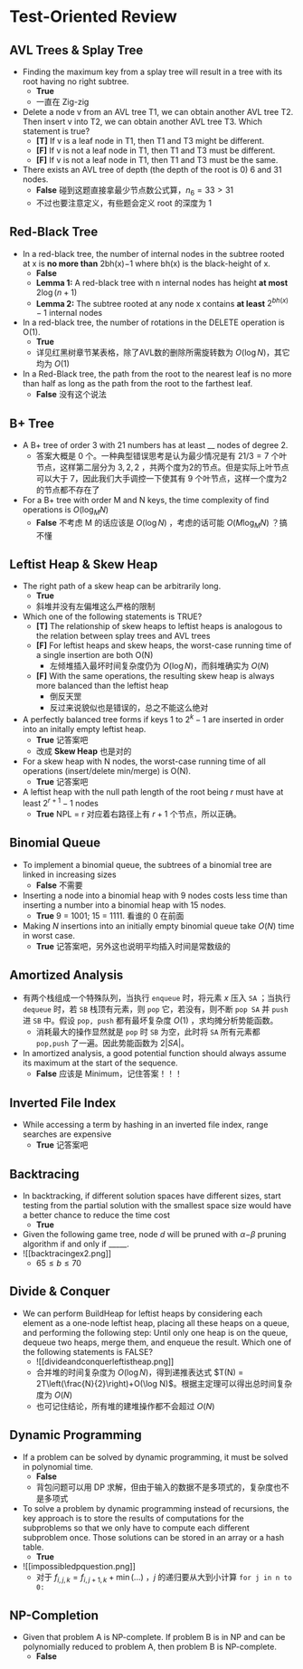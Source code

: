 
# Test-Oriented Review

## AVL Trees & Splay Tree

- Finding the maximum key from a splay tree will result in a tree with its root having no right subtree.
	- **True**
	- 一直在 Zig-zig
- Delete a node v from an AVL tree T​1​​, we can obtain another AVL tree T​2​​. Then insert v into T​2​​, we can obtain another AVL tree T​3​​. Which statement is true?
	- **[T]** If v is a leaf node in T​1​​, then T​1​​ and T​3​​ might be different.
	- **[F]** If v is not a leaf node in T​1​​, then T​1​​ and T​3​​ must be different.
	- **[F]** If v is not a leaf node in T​1​​, then T​1​​ and T​3​​ must be the same.
- There exists an AVL tree of depth (the depth of the root is 0) 6 and 31 nodes.
	- **False** 碰到这题直接拿最少节点数公式算，$n_6 =33 > 31$
	- 不过也要注意定义，有些题会定义 root 的深度为 1

## Red-Black Tree

- In a red-black tree, the number of internal nodes in the subtree rooted at x is **no more than** 2​bh(x)​​−1 where bh(x) is the black-height of x.
	- **False**
	- **Lemma 1:** A red-black tree with n internal nodes has height **at most** $2\log (n+1)$
	- **Lemma 2:** The subtree rooted at any node x contains **at least** $2^{bh(x)}-1$ internal nodes
- In a red-black tree, the number of rotations in the DELETE operation is O(1).
	- **True**
	- 详见红黑树章节某表格，除了AVL数的删除所需旋转数为 $O(\log N)$，其它均为 $O(1)$
- In a Red-Black tree, the path from the root to the nearest leaf is no more than half as long as the path from the root to the farthest leaf.
	- **False** 没有这个说法

## B+ Tree

- A B+ tree of order 3 with 21 numbers has at least __ nodes of degree 2.
	- 答案大概是 0 个。一种典型错误思考是认为最少情况是有 $21/3=7$ 个叶节点，这样第二层分为 $3,2,2$ ，共两个度为2的节点。但是实际上叶节点可以大于 7，因此我们大手调控一下使其有 9 个叶节点，这样一个度为2的节点都不存在了
- For a B+ tree with order M and N keys, the time complexity of find operations is $O(\log_M N)$
	- **False** 不考虑 M 的话应该是 $O(\log N)$ ，考虑的话可能 $O(M\log_MN)$ ？搞不懂

## Leftist Heap & Skew Heap

- The right path of a skew heap can be arbitrarily long.
	- **True**
	- 斜堆并没有左偏堆这么严格的限制
- Which one of the following statements is TRUE?
	- **[T]** The relationship of skew heaps to leftist heaps is analogous to the relation between splay trees and AVL trees
	- **[F]** For leftist heaps and skew heaps, the worst-case running time of a single insertion are both O(N)
		- 左倾堆插入最坏时间复杂度仍为 $O(\log N)$，而斜堆确实为 $O(N)$
	- **[F]** With the same operations, the resulting skew heap is always more balanced than the leftist heap
		- 倒反天罡
		- 反过来说貌似也是错误的，总之不能这么绝对
- A perfectly balanced tree forms if keys 1 to $2^k-1$ are inserted in order into an initally empty leftist heap.
	- **True** 记答案吧
	- 改成 **Skew Heap** 也是对的
- For a skew heap with N nodes, the worst-case running time of all operations (insert/delete min/merge) is O(N).
	- **True** 记答案吧
- A leftist heap with the null path length of the root being $r$ must have at least $2^{r+1}-1$ nodes
	- **True** NPL = r 对应着右路径上有 $r+1$ 个节点，所以正确。

## Binomial Queue

- To implement a binomial queue, the subtrees of a binomial tree are linked in increasing sizes
	- **False** 不需要
- Inserting a node into a binomial heap with 9 nodes costs less time than inserting a number into a binomial heap with 15 nodes.
	- **True** 9 = 1001; 15 = 1111. 看谁的 0 在前面
- Making $N$ insertions into an initially empty binomial queue take $O(N)$ time in worst case.
	- **True** 记答案吧，另外这也说明平均插入时间是常数级的

## Amortized Analysis

- 有两个栈组成一个特殊队列，当执行 `enqueue` 时，将元素 $x$ 压入 `SA` ；当执行 `dequeue` 时，若 `SB` 栈顶有元素，则 `pop` 它，若没有，则不断 `pop SA` 并 `push` 进 `SB` 中。假设 `pop, push` 都有最坏复杂度 $O(1)$ ，求均摊分析势能函数。
	- 消耗最大的操作显然就是 `pop` 时 `SB` 为空，此时将 `SA` 所有元素都 `pop,push` 了一遍。因此势能函数为 $2|SA|$。
- In amortized analysis, a good potential function should always assume its maximum at the start of the sequence.
	- **False** 应该是 Minimum，记住答案！！！

## Inverted File Index

- While accessing a term by hashing in an inverted file index, range searches are expensive
	- **True** 记答案吧

## Backtracing

- In backtracking, if different solution spaces have different sizes, start testing from the partial solution with the smallest space size would have a better chance to reduce the time cost
	- **True**
- Given the following game tree, node _d_ will be pruned with _α_−_β_ pruning algorithm if and only if \_\_\_\_\_.
- ![[backtracingex2.png]]
	- $65\le b \le 70$

## Divide & Conquer

- We can perform BuildHeap for leftist heaps by considering each element as a one-node leftist heap, placing all these heaps on a queue, and performing the following step: Until only one heap is on the queue, dequeue two heaps, merge them, and enqueue the result. Which one of the following statements is FALSE?
	- ![[divideandconquerleftistheap.png]]
	- 合并堆的时间复杂度为 $O(\log N)$，得到递推表达式 $T(N) = 2T\left(\frac{N}{2}\right)+O(\log N)$。根据主定理可以得出总时间复杂度为 $O(N)$
	- 也可记住结论，所有堆的建堆操作都不会超过 $O(N)$

## Dynamic Programming

- If a problem can be solved by dynamic programming, it must be solved in polynomial time.
	- **False**
	- 背包问题可以用 DP 求解，但由于输入的数据不是多项式的，复杂度也不是多项式
- To solve a problem by dynamic programming instead of recursions, the key approach is to store the results of computations for the subproblems so that we only have to compute each different subproblem once. Those solutions can be stored in an array or a hash table.
	- **True**
- ![[impossibledpquestion.png]]
	- 对于 $f_{i,j,k}=f_{i,j+1,k}+\min (...)$ ，$j$ 的递归要从大到小计算 `for j in n to 0:`

## NP-Completion

- Given that problem A is NP-complete. If problem B is in NP and can be polynomially reduced to problem A, then problem B is NP-complete.
	- **False**
